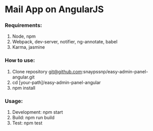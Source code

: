 # Mail App on AngularJS

### Requirements:
1. Node, npm
2. Webpack, dev-server, notifier, ng-annotate, babel
3. Karma, jasmine

### How to use:
1. Clone repository git@github.com:snaypssnp/easy-admin-panel-angular.git
2. cd [your-path]/easy-admin-panel-angular
3. npm install

### Usage:
1. Development: npm start
2. Build: npm run build
3. Test: npm test





